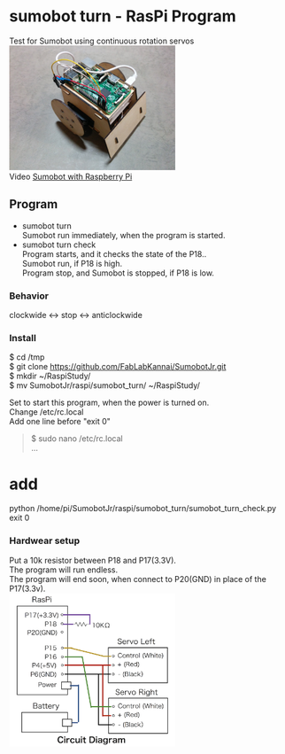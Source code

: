 # sumobot turn - RasPi Program

Test for Sumobot using  continuous rotation servos <br/>
<img src="https://github.com/FabLabKannai/SumobotJr/blob/master/docs/raspi_ver.jpg" width="300" /> <br/>
Video [Sumobot with Raspberry Pi](https://www.youtube.com/watch?v=J9WRliGs7vI) <br/>

## Program
- sumobot turn <br/>
Sumobot run immediately, when the program is started. <br/>
- sumobot turn check <br/>
Program starts, and it checks the state of the P18.. <br/>
Sumobot run, if P18 is high. <br/>
Program stop, and Sumobot is stopped, if P18 is low. <br/>

### Behavior
clockwide <-> stop <-> anticlockwide <br/>

### Install
$ cd /tmp<br>
$ git clone https://github.com/FabLabKannai/SumobotJr.git <br>
$ mkdir ~/RaspiStudy/ <br>
$ mv SumobotJr/raspi/sumobot_turn/ ~/RaspiStudy/ <br>

Set to start this program, when the power is turned on. <br>
Change /etc/rc.local <br>
Add one line before "exit 0" <br>

> $ sudo nano /etc/rc.local <br>
... <br>
# add <br>
python /home/pi/SumobotJr/raspi/sumobot_turn/sumobot_turn_check.py <br>
exit 0  <br>

### Hardwear setup
Put a 10k resistor between P18 and P17(3.3V).  <br>
The program will run endless. <br>
The program will end soon, when connect to P20(GND) in place of the P17(3.3v).   <br>
<img src="https://github.com/FabLabKannai/SumobotJr/blob/master/docs/raspi/raspi_circuit_p18.png" width="300" /> <br/>
